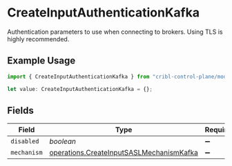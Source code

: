 # CreateInputAuthenticationKafka

Authentication parameters to use when connecting to brokers. Using TLS is highly recommended.

## Example Usage

```typescript
import { CreateInputAuthenticationKafka } from "cribl-control-plane/models/operations";

let value: CreateInputAuthenticationKafka = {};
```

## Fields

| Field                                                                                                | Type                                                                                                 | Required                                                                                             | Description                                                                                          |
| ---------------------------------------------------------------------------------------------------- | ---------------------------------------------------------------------------------------------------- | ---------------------------------------------------------------------------------------------------- | ---------------------------------------------------------------------------------------------------- |
| `disabled`                                                                                           | *boolean*                                                                                            | :heavy_minus_sign:                                                                                   | N/A                                                                                                  |
| `mechanism`                                                                                          | [operations.CreateInputSASLMechanismKafka](../../models/operations/createinputsaslmechanismkafka.md) | :heavy_minus_sign:                                                                                   | N/A                                                                                                  |